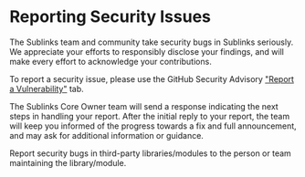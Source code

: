 # Reporting Security Issues

The Sublinks team and community take security bugs in Sublinks seriously. We appreciate your efforts to responsibly disclose your findings, and will make every effort to acknowledge your contributions.

To report a security issue, please use the GitHub Security Advisory ["Report a Vulnerability"](https://github.com/sublinks/sublinks-docker/security/advisories/new) tab.

The Sublinks Core Owner team will send a response indicating the next steps in handling your report. After the initial reply to your report, the team will keep you informed of the progress towards a fix and full announcement, and may ask for additional information or guidance.

Report security bugs in third-party libraries/modules to the person or team maintaining the library/module.
